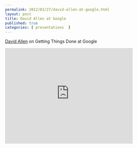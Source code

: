 ```yaml
---
permalink: 2012/03/27/david-allen-at-google.html
layout: post
title: David Allen at Google
published: true 
categories: [ presentations  ]
---
```


[David Allen](http://www.davidco.com/) on Getting Things Done at Google

<iframe width="420" height="315" src="https://www.youtube.com/embed/Qo7vUdKTlhk" frameborder="0" allowfullscreen></iframe>


